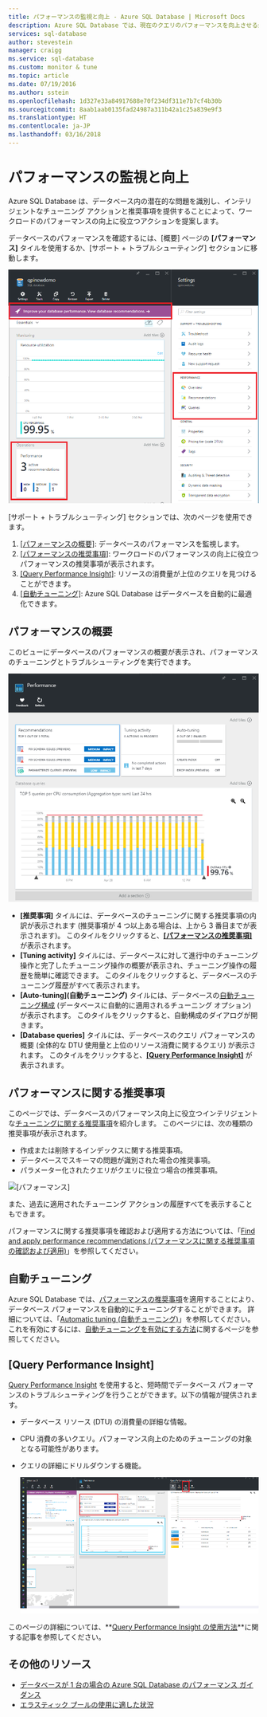 ```yaml
---
title: パフォーマンスの監視と向上 - Azure SQL Database | Microsoft Docs
description: Azure SQL Database では、現在のクエリのパフォーマンスを向上させる余地がある領域を識別するのに役立つパフォーマンス ツールを提供します。
services: sql-database
author: stevestein
manager: craigg
ms.service: sql-database
ms.custom: monitor & tune
ms.topic: article
ms.date: 07/19/2016
ms.author: sstein
ms.openlocfilehash: 1d327e33a84917688e70f234df311e7b7cf4b30b
ms.sourcegitcommit: 8aab1aab0135fad24987a311b42a1c25a839e9f3
ms.translationtype: HT
ms.contentlocale: ja-JP
ms.lasthandoff: 03/16/2018
---
```

# <a name="monitor-and-improve-performance"></a>パフォーマンスの監視と向上
Azure SQL Database は、データベース内の潜在的な問題を識別し、インテリジェントなチューニング アクションと推奨事項を提供することによって、ワークロードのパフォーマンスの向上に役立つアクションを提案します。

データベースのパフォーマンスを確認するには、[概要] ページの **[パフォーマンス]** タイルを使用するか、[サポート + トラブルシューティング] セクションに移動します。

   ![ビュー パフォーマンス](./media/sql-database-performance/entries.png)

[サポート + トラブルシューティング] セクションでは、次のページを使用できます。


1. [[パフォーマンスの概要]](#performance-overview): データベースのパフォーマンスを監視します。 
2. [[パフォーマンスの推奨事項]](#performance-recommendations): ワークロードのパフォーマンスの向上に役立つパフォーマンスの推奨事項が表示されます。
3. [[Query Performance Insight]](#query-performance-insight): リソースの消費量が上位のクエリを見つけることができます。
4. [[自動チューニング]](#automatic-tuning): Azure SQL Database はデータベースを自動的に最適化できます。

## <a name="performance-overview"></a>パフォーマンスの概要
このビューにデータベースのパフォーマンスの概要が表示され、パフォーマンスのチューニングとトラブルシューティングを実行できます。 

![[パフォーマンス]](./media/sql-database-performance/performance.png)

* **[推奨事項]** タイルには、データベースのチューニングに関する推奨事項の内訳が表示されます (推奨事項が 4 つ以上ある場合は、上から 3 番目までが表示されます)。 このタイルをクリックすると、**[[パフォーマンスの推奨事項]](#performance-recommendations)** が表示されます。 
* **[Tuning activity]** タイルには、データベースに対して進行中のチューニング操作と完了したチューニング操作の概要が表示され、チューニング操作の履歴を簡単に確認できます。 このタイルをクリックすると、データベースのチューニング履歴がすべて表示されます。
* **[Auto-tuning]\(自動チューニング\)** タイルには、データベースの[自動チューニング構成](sql-database-automatic-tuning-enable.md) (データベースに自動的に適用されるチューニング オプション) が表示されます。 このタイルをクリックすると、自動構成のダイアログが開きます。
* **[Database queries]** タイルには、データベースのクエリ パフォーマンスの概要 (全体的な DTU 使用量と上位のリソース消費に関するクエリ) が表示されます。 このタイルをクリックすると、**[[Query Performance Insight]](#query-performance-insight)** が表示されます。

## <a name="performance-recommendations"></a>パフォーマンスに関する推奨事項
このページでは、データベースのパフォーマンス向上に役立つインテリジェントな[チューニングに関する推奨事項](sql-database-advisor.md)を紹介します。 このページには、次の種類の推奨事項が表示されます。

* 作成または削除するインデックスに関する推奨事項。
* データベースでスキーマの問題が識別された場合の推奨事項。
* パラメーター化されたクエリがクエリに役立つ場合の推奨事項。

![[パフォーマンス]](./media/sql-database-performance/recommendations.png)

また、過去に適用されたチューニング アクションの履歴すべてを表示することもできます。

パフォーマンスに関する推奨事項を確認および適用する方法については、「[Find and apply performance recommendations (パフォーマンスに関する推奨事項の確認および適用)](sql-database-advisor-portal.md)」を参照してください。

## <a name="automatic-tuning"></a>自動チューニング
Azure SQL Database では、[パフォーマンスの推奨事項](sql-database-advisor.md)を適用することにより、データベース パフォーマンスを自動的にチューニングすることができます。 詳細については、「[Automatic tuning (自動チューニング)](sql-database-automatic-tuning.md)」を参照してください。 これを有効にするには、[自動チューニングを有効にする方法](sql-database-automatic-tuning-enable.md)に関するページを参照してください。

## <a name="query-performance-insight"></a>[Query Performance Insight]
[Query Performance Insight](sql-database-query-performance.md) を使用すると、短時間でデータベース パフォーマンスのトラブルシューティングを行うことができます。以下の情報が提供されます。

* データベース リソース (DTU) の消費量の詳細な情報。 
* CPU 消費の多いクエリ。パフォーマンス向上のためのチューニングの対象となる可能性があります。 
* クエリの詳細にドリルダウンする機能。 

  ![パフォーマンス ダッシュボード](./media/sql-database-query-performance/performance.png)

このページの詳細については、**[Query Performance Insight の使用方法](sql-database-query-performance.md)**に関する記事を参照してください。

## <a name="additional-resources"></a>その他のリソース
* [データベースが 1 台の場合の Azure SQL Database のパフォーマンス ガイダンス](sql-database-performance-guidance.md)
* [エラスティック プールの使用に適した状況](sql-database-elastic-pool-guidance.md)

